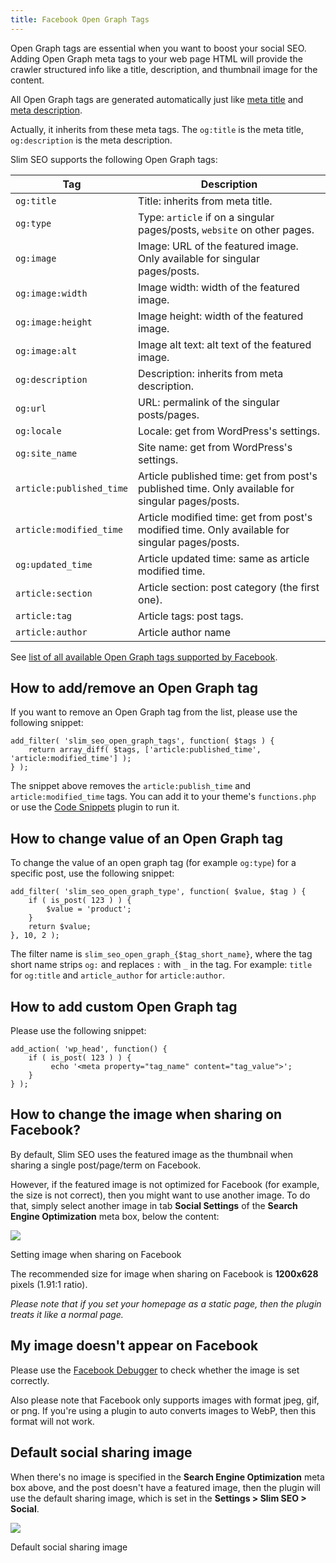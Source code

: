 ```yaml
---
title: Facebook Open Graph Tags
---
```


Open Graph tags are essential when you want to boost your social SEO. Adding Open Graph meta tags to your web page HTML will provide the crawler structured info like a title, description, and thumbnail image for the content.

All Open Graph tags are generated automatically just like [meta title](https://wpslimseo.com/docs/meta-title-tag/) and [meta description](https://wpslimseo.com/docs/meta-description-tag/).

Actually, it inherits from these meta tags. The `og:title` is the meta title, `og:description` is the meta description.

Slim SEO supports the following Open Graph tags:

| Tag | Description |
| --- | --- |
| `og:title` | Title: inherits from meta title. |
| `og:type` | Type: `article` if on a singular pages/posts, `website` on other pages. |
| `og:image` | Image: URL of the featured image. Only available for singular pages/posts. |
| `og:image:width` | Image width: width of the featured image. |
| `og:image:height` | Image height: width of the featured image. |
| `og:image:alt` | Image alt text: alt text of the featured image. |
| `og:description` | Description: inherits from meta description. |
| `og:url` | URL: permalink of the singular posts/pages. |
| `og:locale` | Locale: get from WordPress's settings. |
| `og:site_name` | Site name: get from WordPress's settings. |
| `article:published_time` | Article published time: get from post's published time. Only available for singular pages/posts. |
| `article:modified_time` | Article modified time: get from post's modified time. Only available for singular pages/posts. |
| `og:updated_time` | Article updated time: same as article modified time. |
| `article:section` | Article section: post category (the first one). |
| `article:tag` | Article tags: post tags. |
| `article:author` | Article author name |

See [list of all available Open Graph tags supported by Facebook](https://developers.facebook.com/docs/sharing/webmasters).

## How to add/remove an Open Graph tag

If you want to remove an Open Graph tag from the list, please use the following snippet:

```
add_filter( 'slim_seo_open_graph_tags', function( $tags ) {
    return array_diff( $tags, ['article:published_time', 'article:modified_time'] );
} );
```

The snippet above removes the `article:publish_time` and `article:modified_time` tags. You can add it to your theme's `functions.php` or use the [Code Snippets](https://wordpress.org/plugins/code-snippets/) plugin to run it.

## How to change value of an Open Graph tag

To change the value of an open graph tag (for example `og:type`) for a specific post, use the following snippet:

```
add_filter( 'slim_seo_open_graph_type', function( $value, $tag ) {
    if ( is_post( 123 ) ) {
        $value = 'product';
    }
    return $value;
}, 10, 2 );
```

The filter name is `slim_seo_open_graph_{$tag_short_name}`, where the tag short name strips `og:` and replaces `:` with `_` in the tag. For example: `title` for `og:title` and `article_author` for `article:author`.

## How to add custom Open Graph tag

Please use the following snippet:

```
add_action( 'wp_head', function() {
    if ( is_post( 123 ) ) {
         echo '<meta property="tag_name" content="tag_value">';
    }
} );
```

## How to change the image when sharing on Facebook?

By default, Slim SEO uses the featured image as the thumbnail when sharing a single post/page/term on Facebook.

However, if the featured image is not optimized for Facebook (for example, the size is not correct), then you might want to use another image. To do that, simply select another image in tab **Social Settings** of the **Search Engine Optimization** meta box, below the content:

![](https://i.imgur.com/FvOjc2X.png)

Setting image when sharing on Facebook

The recommended size for image when sharing on Facebook is **1200x628** pixels (1.91:1 ratio).

_Please note that if you set your homepage as a static page, then the plugin treats it like a normal page._

## My image doesn't appear on Facebook

Please use the [Facebook Debugger](https://developers.facebook.com/tools/debug/) to check whether the image is set correctly.

Also please note that Facebook only supports images with format jpeg, gif, or png. If you're using a plugin to auto converts images to WebP, then this format will not work.

## Default social sharing image

When there's no image is specified in the **Search Engine Optimization** meta box above, and the post doesn't have a featured image, then the plugin will use the default sharing image, which is set in the **Settings > Slim SEO > Social**.

![](https://i.imgur.com/WFeoHyi.png)

Default social sharing image
